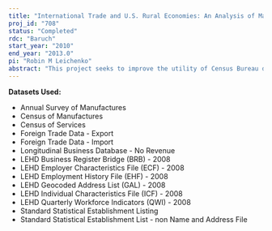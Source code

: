 ```yaml
---
title: "International Trade and U.S. Rural Economies: An Analysis of Male-Female Wage and Employment Differentials"
proj_id: "708"
status: "Completed"
rdc: "Baruch"
start_year: "2010"
end_year: "2013.0"
pi: "Robin M Leichenko"
abstract: "This project seeks to improve the utility of Census Bureau data by providing new estimates of the impacts of international trade on wages and employment opportunities in rural areas of the United States. The project is particularly concerned with the effects of international trade on wages and employment for rural women. The project will achieve this objective through 1) assessment of the impacts of international trade involvement on male and female wages and wage inequality in rural areas; 2) assessment of the impacts of international trade involvement on employment for both men and women in rural areas."
---
```


**Datasets Used:**

  - Annual Survey of Manufactures 
  - Census of Manufactures 
  - Census of Services 
  - Foreign Trade Data - Export 
  - Foreign Trade Data - Import 
  - Longitudinal Business Database - No Revenue 
  - LEHD Business Register Bridge (BRB) - 2008 
  - LEHD Employer Characteristics File (ECF) - 2008 
  - LEHD Employment History File (EHF) - 2008 
  - LEHD Geocoded Address List (GAL) - 2008 
  - LEHD Individual Characteristics File (ICF) - 2008 
  - LEHD Quarterly Workforce Indicators (QWI) - 2008 
  - Standard Statistical Establishment Listing 
  - Standard Statistical Establishment List - non Name and Address File 

